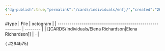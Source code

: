 ```yaml
---
{"dg-publish":true,"permalink":"/cards/individuals/enfj/","created":"2023-04-29T12:11:05.815+02:00","updated":"2023-05-02T11:08:43.379+02:00"}
---
```


#type
| File                                                        | octogram |
| ----------------------------------------------------------- | -------- |
| [[CARDS/Individuals/Elena Richardson\|Elena Richardson]] | \-       |

{ #264b75}


